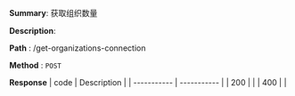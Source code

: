 **Summary**: 获取组织数量

**Description**:

**Path** : /get-organizations-connection

**Method** : `POST`

**Response**
| code      | Description |
| ----------- | ----------- |
|  200   |       |
|  400   |       |

